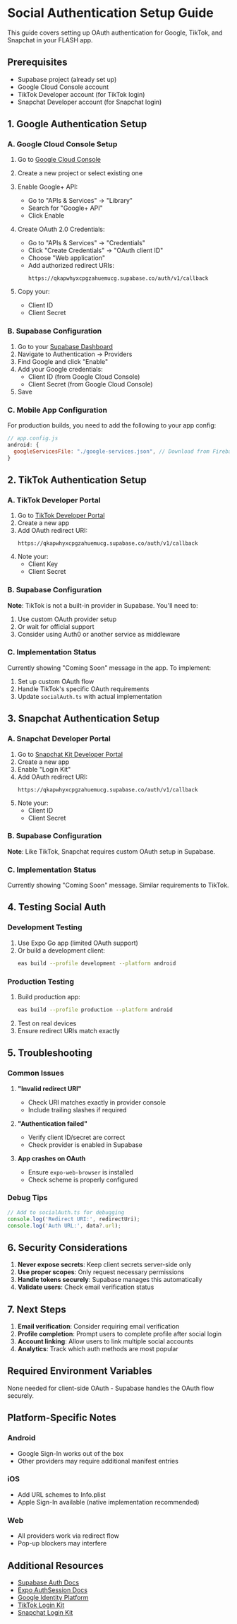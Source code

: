 # Social Authentication Setup Guide

This guide covers setting up OAuth authentication for Google, TikTok, and Snapchat in your FLASH app.

## Prerequisites

- Supabase project (already set up)
- Google Cloud Console account
- TikTok Developer account (for TikTok login)
- Snapchat Developer account (for Snapchat login)

## 1. Google Authentication Setup

### A. Google Cloud Console Setup

1. Go to [Google Cloud Console](https://console.cloud.google.com/)
2. Create a new project or select existing one
3. Enable Google+ API:
   - Go to "APIs & Services" → "Library"
   - Search for "Google+ API"
   - Click Enable

4. Create OAuth 2.0 Credentials:
   - Go to "APIs & Services" → "Credentials"
   - Click "Create Credentials" → "OAuth client ID"
   - Choose "Web application"
   - Add authorized redirect URIs:
     ```
     https://qkapwhyxcpgzahuemucg.supabase.co/auth/v1/callback
     ```

5. Copy your:
   - Client ID
   - Client Secret

### B. Supabase Configuration

1. Go to your [Supabase Dashboard](https://app.supabase.com)
2. Navigate to Authentication → Providers
3. Find Google and click "Enable"
4. Add your Google credentials:
   - Client ID (from Google Cloud Console)
   - Client Secret (from Google Cloud Console)
5. Save

### C. Mobile App Configuration

For production builds, you need to add the following to your app config:

```javascript
// app.config.js
android: {
  googleServicesFile: "./google-services.json", // Download from Firebase Console
}
```

## 2. TikTok Authentication Setup

### A. TikTok Developer Portal

1. Go to [TikTok Developer Portal](https://developers.tiktok.com/)
2. Create a new app
3. Add OAuth redirect URI:
   ```
   https://qkapwhyxcpgzahuemucg.supabase.co/auth/v1/callback
   ```
4. Note your:
   - Client Key
   - Client Secret

### B. Supabase Configuration

**Note**: TikTok is not a built-in provider in Supabase. You'll need to:

1. Use custom OAuth provider setup
2. Or wait for official support
3. Consider using Auth0 or another service as middleware

### C. Implementation Status

Currently showing "Coming Soon" message in the app. To implement:

1. Set up custom OAuth flow
2. Handle TikTok's specific OAuth requirements
3. Update `socialAuth.ts` with actual implementation

## 3. Snapchat Authentication Setup

### A. Snapchat Developer Portal

1. Go to [Snapchat Kit Developer Portal](https://kit.snapchat.com/manage)
2. Create a new app
3. Enable "Login Kit"
4. Add OAuth redirect URI:
   ```
   https://qkapwhyxcpgzahuemucg.supabase.co/auth/v1/callback
   ```
5. Note your:
   - Client ID
   - Client Secret

### B. Supabase Configuration

**Note**: Like TikTok, Snapchat requires custom OAuth setup in Supabase.

### C. Implementation Status

Currently showing "Coming Soon" message. Similar requirements to TikTok.

## 4. Testing Social Auth

### Development Testing

1. Use Expo Go app (limited OAuth support)
2. Or build a development client:
   ```bash
   eas build --profile development --platform android
   ```

### Production Testing

1. Build production app:
   ```bash
   eas build --profile production --platform android
   ```
2. Test on real devices
3. Ensure redirect URIs match exactly

## 5. Troubleshooting

### Common Issues

1. **"Invalid redirect URI"**
   - Check URI matches exactly in provider console
   - Include trailing slashes if required

2. **"Authentication failed"**
   - Verify client ID/secret are correct
   - Check provider is enabled in Supabase

3. **App crashes on OAuth**
   - Ensure `expo-web-browser` is installed
   - Check scheme is properly configured

### Debug Tips

```javascript
// Add to socialAuth.ts for debugging
console.log('Redirect URI:', redirectUri);
console.log('Auth URL:', data?.url);
```

## 6. Security Considerations

1. **Never expose secrets**: Keep client secrets server-side only
2. **Use proper scopes**: Only request necessary permissions
3. **Handle tokens securely**: Supabase manages this automatically
4. **Validate users**: Check email verification status

## 7. Next Steps

1. **Email verification**: Consider requiring email verification
2. **Profile completion**: Prompt users to complete profile after social login
3. **Account linking**: Allow users to link multiple social accounts
4. **Analytics**: Track which auth methods are most popular

## Required Environment Variables

None needed for client-side OAuth - Supabase handles the OAuth flow securely.

## Platform-Specific Notes

### Android
- Google Sign-In works out of the box
- Other providers may require additional manifest entries

### iOS
- Add URL schemes to Info.plist
- Apple Sign-In available (native implementation recommended)

### Web
- All providers work via redirect flow
- Pop-up blockers may interfere

## Additional Resources

- [Supabase Auth Docs](https://supabase.com/docs/guides/auth)
- [Expo AuthSession Docs](https://docs.expo.dev/versions/latest/sdk/auth-session/)
- [Google Identity Platform](https://developers.google.com/identity)
- [TikTok Login Kit](https://developers.tiktok.com/doc/login-kit-web)
- [Snapchat Login Kit](https://docs.snapchat.com/docs/login-kit/) 